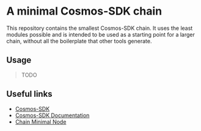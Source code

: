 # A minimal Cosmos-SDK chain

This repository contains the smallest Cosmos-SDK chain.
It uses the least modules possible and is intended to be used as a starting point for a larger chain, without all the boilerplate that other tools generate.

## Usage

> TODO

## Useful links

- [Cosmos-SDK](https://github.com/cosmos/cosmos-sdk)
- [Cosmos-SDK Documentation](https://docs.cosmos.network/)
- [Chain Minimal Node](#TODO)
